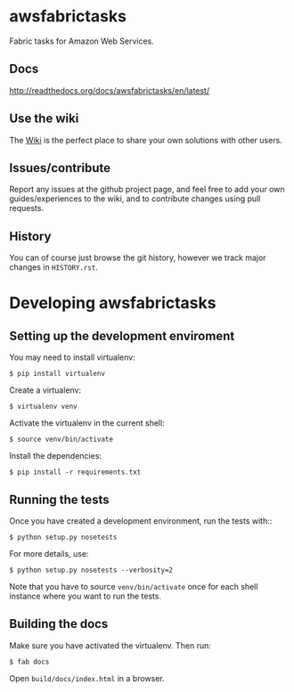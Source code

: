 # awsfabrictasks

Fabric tasks for Amazon Web Services.

## Docs
http://readthedocs.org/docs/awsfabrictasks/en/latest/

## Use the wiki
The [Wiki](https://github.com/espenak/awsfabrictasks/wiki) is the perfect place to share your own solutions with other users.

## Issues/contribute
Report any issues at the github project page, and feel free to add your own
guides/experiences to the wiki, and to contribute changes using pull requests.

## History
You can of course just browse the git history, however we track major changes in ``HISTORY.rst``.


# Developing awsfabrictasks

## Setting up the development enviroment
You may need to install virtualenv:

    $ pip install virtualenv

Create a virtualenv:

    $ virtualenv venv

Activate the virtualenv in the current shell:

    $ source venv/bin/activate

Install the dependencies:

    $ pip install -r requirements.txt


## Running the tests
Once you have created a development environment, run the tests with::

    $ python setup.py nosetests

For more details, use:

    $ python setup.py nosetests --verbosity=2

Note that you have to source ``venv/bin/activate`` once for each shell instance
where you want to run the tests.


## Building the docs
Make sure you have activated the virtualenv. Then run:

    $ fab docs

Open ``build/docs/index.html`` in a browser.
